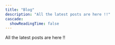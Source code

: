 ```yaml
---
title: "Blog"
description: "All the latest posts are here !!"
cascade:
  showReadingTime: false
---
```

All the latest posts are here !!
